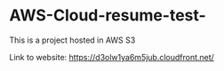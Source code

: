 # AWS-Cloud-resume-test-
This is a project hosted in AWS S3

Link to website: https://d3olw1ya6m5jub.cloudfront.net/
